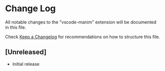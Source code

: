 # Change Log

All notable changes to the "vscode-manim" extension will be documented in this file.

Check [Keep a Changelog](http://keepachangelog.com/) for recommendations on how to structure this file.

## [Unreleased]

- Initial release